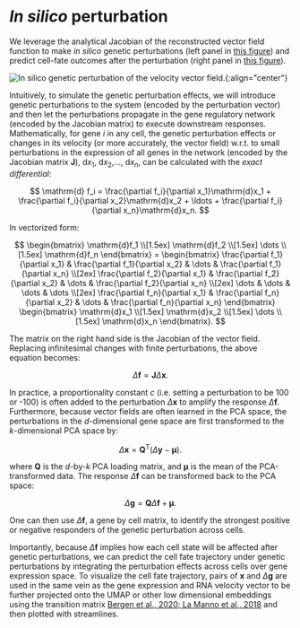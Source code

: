 
# *In silico* perturbation

We leverage the analytical Jacobian of the reconstructed vector field function to make *in silico* genetic perturbations (left panel in [this figure](#dynamo_fig7_a)) and predict cell-fate outcomes after the perturbation (right panel in [this figure](#dynamo_fig7_a)).

![*In silico* genetic perturbation of the velocity vector field.](dynamo_paper_figures/fig7_a.png){:align="center"}

Intuitively, to simulate the genetic perturbation effects, we will introduce genetic perturbations to the system (encoded by the perturbation vector) and then let the perturbations propagate in the gene regulatory network (encoded by the Jacobian matrix) to execute downstream responses. Mathematically, for gene $i$ in any cell, the genetic perturbation effects or changes in its velocity (or more accurately, the vector field) w.r.t. to small perturbations in the expression of all genes in the network (encoded by the Jacobian matrix $\boldsymbol J$), $\mathrm dx_1$, $\mathrm dx_2$,…, $\mathrm dx_n$, can be calculated with the *exact differential*:

$$
\mathrm{d} f_i = \frac{\partial f_i}{\partial x_1}\mathrm{d}x_1 + \frac{\partial f_i}{\partial x_2}\mathrm{d}x_2 + \ldots + \frac{\partial f_i}{\partial x_n}\mathrm{d}x_n.
$$

In vectorized form:

$$
\begin{bmatrix} \mathrm{d}f_1 \\[1.5ex] \mathrm{d}f_2 \\[1.5ex] \dots \\[1.5ex] \mathrm{d}f_n \end{bmatrix} = \begin{bmatrix} \frac{\partial f_1}{\partial x_1} & \frac{\partial f_1}{\partial x_2} & \dots & \frac{\partial f_1}{\partial x_n} \\[2ex] \frac{\partial f_2}{\partial x_1} & \frac{\partial f_2}{\partial x_2} & \dots & \frac{\partial f_2}{\partial x_n} \\[2ex] \dots & \dots & \dots & \dots \\[2ex] \frac{\partial f_n}{\partial x_1} & \frac{\partial f_n}{\partial x_2} & \dots & \frac{\partial f_n}{\partial x_n} \end{bmatrix} \begin{bmatrix} \mathrm{d}x_1 \\[1.5ex] \mathrm{d}x_2 \\[1.5ex] \dots \\[1.5ex] \mathrm{d}x_n \end{bmatrix}.
$$

The matrix on the right hand side is the Jacobian of the vector field. Replacing infinitesimal changes with finite perturbations, the above equation becomes:

$$
\Delta \boldsymbol{f} = \boldsymbol{J} \Delta \boldsymbol{x}.
$$

In practice, a proportionality constant $c$ (i.e. setting a perturbation to be 100 or -100) is often added to the perturbation $\Delta \boldsymbol{x}$ to amplify the response $\Delta \boldsymbol{f}$. Furthermore, because vector fields are often learned in the PCA space, the perturbations in the $d$-dimensional gene space are first transformed to the $k$-dimensional PCA space by:

$$
\Delta \boldsymbol{x} = \boldsymbol{Q}^\mathsf{T} (\Delta \boldsymbol{y} - \boldsymbol{\mu}).
$$

where $\boldsymbol{Q}$ is the $d$-by-$k$ PCA loading matrix, and $\boldsymbol{\mu}$ is the mean of the PCA-transformed data. The response $\Delta \boldsymbol{f}$ can be transformed back to the PCA space:

$$
\Delta \boldsymbol{g} = \boldsymbol{Q} \Delta \boldsymbol{f} + \boldsymbol{\mu}.
$$

One can then use $\Delta \boldsymbol{f}$, a gene by cell matrix, to identify the strongest positive or negative responders of the genetic perturbation across cells.

Importantly, because $\Delta \boldsymbol{f}$ implies how each cell state will be affected after genetic perturbations, we can predict the cell fate trajectory under genetic perturbations by integrating the perturbation effects across cells over gene expression space. To visualize the cell fate trajectory, pairs of $\boldsymbol{x}$ and $\Delta \boldsymbol{g}$ are used in the same vein as the gene expression and RNA velocity vector to be further projected onto the UMAP or other low dimensional embeddings using the transition matrix [Bergen et al., 2020; La Manno et al., 2018](#) and then plotted with streamlines.
